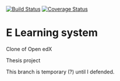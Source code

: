 [![Build Status](https://travis-ci.org/Cybran111/Learning-system.svg?branch=master)](https://travis-ci.org/Cybran111/Learning-system) [![Coverage Status](https://coveralls.io/repos/Cybran111/Learning-system/badge.svg?branch=master)](https://coveralls.io/r/Cybran111/Learning-system?branch=master)


E Learning system
=================
Clone of Open edX

Thesis project

This branch is temporary (?) until I defended.